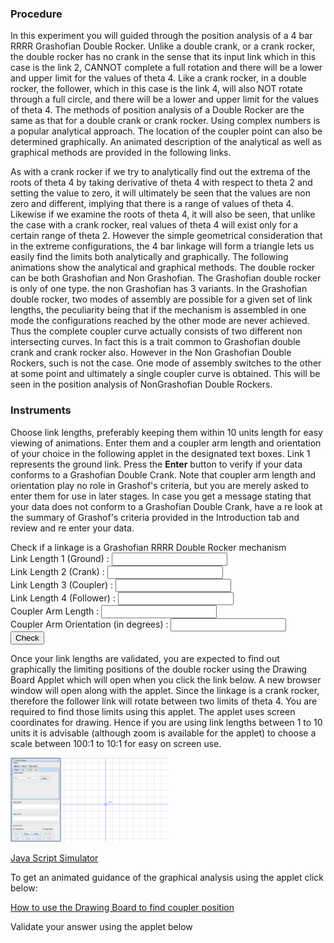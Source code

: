 ### Procedure
In this experiment you will guided through the position analysis of a 4 bar RRRR Grashofian Double Rocker. Unlike a double crank, or a crank rocker, the double rocker has no crank in the sense that its input link which in this case is the link 2, CANNOT complete a full rotation and there will be a lower and upper limit for the values of theta 4. Like a crank rocker, in a double rocker, the follower, which in this case is the link 4, will also NOT rotate through a full circle, and there will be a lower and upper limit for the values of theta 4. The methods of position analysis of a Double Rocker are the same as that for a double crank or crank rocker. Using complex numbers is a popular analytical approach. The location of the coupler point can also be determined graphically. An animated description of the analytical as well as graphical methods are provided in the following links.

<p class="heading-content"> 
    <object width="900" height="700" data="./content/Cmplx_pos_ana_RRRR/index.html"></object>
</p>
<p class="heading-content"> 
     <object width="900" height="700" data="./content/Gra_pos_ana_RRRR/index.html"></object>
</p>

As with a crank rocker if we try to analytically find out the extrema of the roots of theta 4 by taking derivative of theta 4 with respect to theta 2 and setting the value to zero, it will ultimately be seen that the values are non zero and different, implying that there is a range of values of theta 4. Likewise if we examine the roots of theta 4, it will also be seen, that unlike the case with a crank rocker, real values of theta 4 will exist only for a certain range of theta 2. However the simple geometrical consideration that in the extreme configurations, the 4 bar linkage will form a triangle lets us easily find the limits both analytically and graphically. The following animations show the analytical and graphical methods. The double rocker can be both Grashofian and Non Grashofian. The Grashofian double rocker is only of one type. the non Grashofian has 3 variants. In the Grashofian double rocker, two modes of assembly are possible for a given set of link lengths, the peculiarity being that if the mechanism is assembled in one mode the configurations reached by the other mode are never achieved. Thus the complete coupler curve actually consists of two different non intersecting curves. In fact this is a trait common to Grashofian double crank and crank rocker also. However in the Non Grashofian Double Rockers, such is not the case. One mode of assembly switches to the other at some point and ultimately a single coupler curve is obtained. This will be seen in the position analysis of NonGrashofian Double Rockers.

<p class="heading-content">
  <object width="900" height="700" data="./content/Cmplx_lim_pos_ana_RRRR_Grashof_Double_Rocker/index.html"></object>
</p>

<p class="heading-content">  
   <object width="900" height="700" data="./content/Gra_lim_pos_ana_RRRR_Grashof_Double_Rocker/index.html"></object>
</p> 

### Instruments
Choose link lengths, preferably keeping them within 10 units length for easy viewing of animations. Enter them and a coupler arm length and orientation of your choice in the following applet in the designated text boxes. Link 1 represents the ground link. Press the **Enter** button to verify if your data conforms to a Grashofian Double Crank. Note that coupler arm length and orientation play no role in Grashof's criteria, but you are merely asked to enter them for use in later stages. In case you get a message stating that your data does not conform to a Grashofian Double Crank, have a re look at the summary of Grashof's criteria provided in the Introduction tab and review and re enter your data.

<label><span class="style1">Check if a linkage is a Grashofian RRRR Double Rocker mechanism </span><span class="style2"><br />
Link Length 1 (Ground) :
<input type="number" id="ground" >
<br />
Link Length 2 (Crank) :
<input type="number" id="crank" />
<br />
</span></label>
<span class="style2">
<label>Link Length 3 (Coupler) :
<input type="number" id="coupler" />
</label>
<label><br />
Link Length 4 (Follower) :
<input type="number" id="follower" />
</label>
<label><br />
Coupler Arm Length :
<input type="number" id="coupler_length" />
</label>
<label><br />
Coupler Arm Orientation (in degrees) :
<input type="number" id="coupler_angle" />
<br />
<input type="submit" id="Submit" onclick="checkGrashof()" value="Check" />
</label>
</span>
<p><label></label>
</p>
<p id="grashof_type"></p>
<p id="mechanism_type"></p>

<script type="text/javascript" src="http://code.jquery.com/jquery-1.4.2.min.js"></script>
<script>
    function checkGrashof() 
    {
    var l1 = document.getElementById("ground").value;
    var l2 = document.getElementById("crank").value;
    var l3 = document.getElementById("coupler").value;
    var l4 = document.getElementById("follower").value;
    var l5 = document.getElementById("coupler_length").value;
    var theta5 = document.getElementById("coupler_angle").value; 
	var lmin, lmax;
	lmin=10000000;
	lmax=-10000000;
	var doublerocker=-1;
	var cgFlag=false;
	if ((l1<=l2) && (l1<=l3) && (l1<=l4))
	{
		lmin=l1;
	}
	if ((l2<=l1) && (l2<=l3) && (l2<=l4))
	{
		lmin=l2;
	}
	if ((l3<=l2) && (l3<=l4) && (l3<=l1))
	{
		lmin=l3;
	}
	if ((l4<=l1) && (l4<=l2) && (l4<=l3))
	{
		lmin=l4;
	}
	if (lmin!=l3)
	{
 		cgFlag=false;
	}
	if (lmin==l3)
	{
		doublerocker=1;
	}
	if ((l1>=l2) && (l1>=l3) && (l1>=l4))
	{
		lmax=l1;
	}
	if ((l2>=l1) && (l2>=l3) && (l2>=l4))
	{
		lmax=l2;
	}
	if ((l3>=l2) && (l3>=l4) && (l3>=l1))
	{
		lmax=l3;
	}
	if ((l4>=l1) && (l4>=l2) && (l4>=l3))
	{
		lmax=l4;
	}
	var Grashof=-1;
	var p=0; var q=0
	if ((lmax==l1) && (lmin==l2)) {p=l3; q=l4;}
	if ((lmax==l1) && (lmin==l3)) {p=l2; q=l4;}
	if ((lmax==l1) && (lmin==l4)) {p=l2; q=l3;}
	if ((lmax==l2) && (lmin==l3)) {p=l1; q=l4;}
	if ((lmax==l2) && (lmin==l4)) {p=l1; q=l3;}
	if ((lmax==l2) && (lmin==l1)) {p=l3; q=l4;}
	if ((lmax==l3) && (lmin==l4)) {p=l1; q=l2;}
	if ((lmax==l3) && (lmin==l1)) {p=l2; q=l4;}
	if ((lmax==l3) && (lmin==l2)) {p=l1; q=l4;}
	if ((lmax==l4) && (lmin==l1)) {p=l3; q=l2;}
	if ((lmax==l4) && (lmin==l2)) {p=l3; q=l1;}
	if ((lmax==l4) && (lmin==l3)) {p=l1; q=l2;}
	if ( lmax*1+lmin*1 < p*1+q*1)
	{
			Grashof=1;
            document.getElementById("grashof_type").innerHTML = "Link lengths are for Grashofian linkage";
	}
	if (Grashof!=1)
	{
            document.getElementById("grashof_type").innerHTML = "Link lengths are for Non Grashofian linkage";
		cgFlag=false;
	}
	if(doublerocker==1 && Grashof==1){
            document.getElementById("mechanism_type").innerHTML = "Mechanism is a Grashofian Double Rocker";
		cgFlag=true;
	}        
	if(doublerocker!=1 || Grashof!=1){
            document.getElementById("mechanism_type").innerHTML = "Mechanism is a not a Grashofian Double Rocker";
		cgFlag=true;
	}    
	if(doublerocker!=1 && Grashof==1){
            document.getElementById("mechanism_type").innerHTML = "Mechanism is not a Grashofian Double Rocker";
		if (lmin!=l3)
		{
			   document.getElementById("mechanism_type").innerHTML += ". Coupler must be smallest for Double Rocker";
		}
		cgFlag=true;
	}    
}
</script>

Once your link lengths are validated, you are expected to find out graphically the limiting positions of the double rocker using the Drawing Board Applet which will open when you click the link below. A new browser window will open along with the applet. Since the linkage is a crank rocker, therefore the follower link will rotate between two limits of theta 4. You are required to find those limits using this applet. The applet uses screen coordinates for drawing. Hence if you are using link lengths between 1 to 10 units it is advisable (although zoom is available for the applet) to choose a scale between 100:1 to 10:1 for easy on screen use.

<img src="images/drawing-board.png" width="50%">

[Java Script Simulator](drawing-board-js/drawing-board.html)

To get an animated guidance of the graphical analysis using the applet click below:

[How to use the Drawing Board to find coupler position](drawing-board-demo.html)

Validate your answer using the applet below
<p style="text-align: center;">
 <object width="700" height="500" data="./content/GrashofRRRRDoubleRockerCouplerPositionChecker/index.html"></object>
</p>
 <p style="text-align: center;">
     <object width="700" height="500" data="./content/GrashofRRRRDoubleRockerLimitPositionChecker/index.html"></object>
</p>



